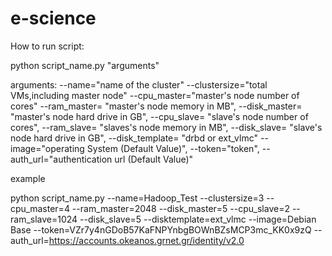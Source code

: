 e-science
=========

How to run script:

python script_name.py "arguments"

arguments: --name="name of the cluster" --clustersize="total VMs,including master node" --cpu_master="master's node number of cores" --ram_master= "master's node memory in MB",  --disk_master= "master's node hard drive in GB",  --cpu_slave= "slave's node number of cores",  --ram_slave= "slaves's node memory in MB",  --disk_slave= "slave's node hard drive in GB", --disk_template= "drbd or ext_vlmc" --image="operating System (Default Value)", --token="token", --auth_url="authentication url (Default Value)"

example

python script_name.py --name=Hadoop_Test --clustersize=3 --cpu_master=4 --ram_master=2048 --disk_master=5 --cpu_slave=2 --ram_slave=1024 --disk_slave=5 --disktemplate=ext_vlmc --image=Debian Base --token=VZr7y4nGDoB57KaFNPYnbgBOWnBZsMCP3mc_KK0x9zQ --auth_url=https://accounts.okeanos.grnet.gr/identity/v2.0
